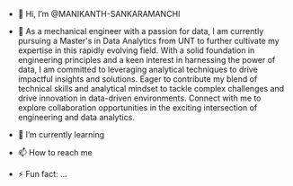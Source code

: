 - 👋 Hi, I’m @MANIKANTH-SANKARAMANCHI
- 👀 As a mechanical engineer with a passion for data, I am currently pursuing a Master's in Data Analytics from UNT to further cultivate my expertise in this rapidly evolving field. With a solid foundation in engineering principles and a keen interest in harnessing the power of data, I am committed to leveraging analytical techniques to drive impactful insights and solutions. Eager to contribute my blend of technical skills and analytical mindset to tackle complex challenges and drive innovation in data-driven environments. Connect with me to explore collaboration opportunities in the exciting intersection of engineering and data analytics.
- 🌱 I’m currently learning 
- 📫 How to reach me 

- ⚡ Fun fact: ...

<!---
MANIKANTH-SANKARAMANCHI/MANIKANTH-SANKARAMANCHI is a ✨ special ✨ repository because its `README.md` (this file) appears on your GitHub profile.
You can click the Preview link to take a look at your changes.
--->
